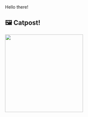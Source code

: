 Hello there!



## 🖼️ Catpost!

<sub>
    <img src="https://cdn2.thecatapi.com/images/9ah.jpg" height="256">
</sub>

